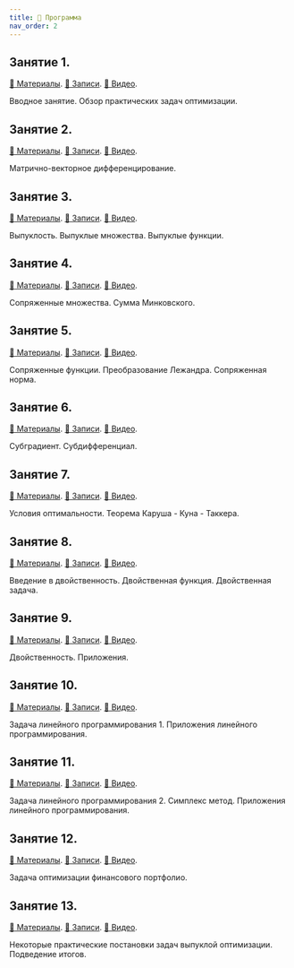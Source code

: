```yaml
---
title: 🚀 Программа
nav_order: 2
---
```


## Занятие 1.

[📄 Материалы](/presentations/1.pdf). [📝 Записи](/notes/1.pdf). [📼 Видео](https://youtu.be/5agEaBfyi0c).

Вводное занятие. Обзор практических задач оптимизации.


## Занятие 2.

[📄 Материалы](/presentations/2.pdf). [📝 Записи](/notes/2.pdf). [📼 Видео](https://youtu.be/_CaZYpzRcPg).

Матрично-векторное дифференцирование.

## Занятие 3.

[📄 Материалы](/presentations/3.pdf). [📝 Записи](/notes/3.pdf). [📼 Видео](https://youtu.be/qio9PZyIFmA).

Выпуклость. Выпуклые множества. Выпуклые функции.

## Занятие 4.

[📄 Материалы](/presentations/4.pdf). [📝 Записи](/notes/4.pdf). [📼 Видео](https://youtu.be/dxdBkaGxt6w).

Сопряженные множества. Сумма Минковского.

## Занятие 5.

[📄 Материалы](/presentations/5.pdf). [📝 Записи](/notes/5.pdf). [📼 Видео](https://youtu.be/hQ_OIs6BINc).

Сопряженные функции. Преобразование Лежандра. Сопряженная норма.

## Занятие 6.

[📄 Материалы](/presentations/6.pdf). [📝 Записи](/notes/6.pdf). [📼 Видео](https://youtu.be/cr4D50lrHg8).

Субградиент. Субдифференциал.

## Занятие 7.

[📄 Материалы](/presentations/7.pdf). [📝 Записи](/notes/7.pdf). [📼 Видео](https://youtu.be/jMSoc_A-bes).

Условия оптимальности. Теорема Каруша - Куна - Таккера.

## Занятие 8.

[📄 Материалы](/presentations/8.pdf). [📝 Записи](/notes/8.pdf). [📼 Видео](https://youtu.be/PBdrv5Bi2oU).

Введение в двойственность. Двойственная функция. Двойственная задача.

## Занятие 9.

[📄 Материалы](/presentations/9.pdf). [📝 Записи](/notes/9.pdf). [📼 Видео]().

Двойственность. Приложения. 

## Занятие 10.

[📄 Материалы](/presentations/10.pdf). [📝 Записи](/notes/10.pdf). [📼 Видео]().

Задача линейного программирования 1. Приложения линейного программирования.

## Занятие 11.

[📄 Материалы](/presentations/11.pdf). [📝 Записи](/notes/11.pdf). [📼 Видео]().

Задача линейного программирования 2. Симплекс метод. Приложения линейного программирования.

## Занятие 12.

[📄 Материалы](/presentations/12.pdf). [📝 Записи](/notes/12.pdf). [📼 Видео]().

Задача оптимизации финансового портфолио.

## Занятие 13.

[📄 Материалы](/presentations/13.pdf). [📝 Записи](/notes/13.pdf). [📼 Видео]().

Некоторые практические постановки задач выпуклой оптимизации. Подведение итогов.

